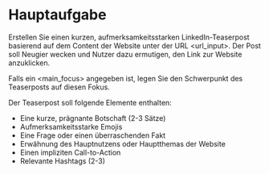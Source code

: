 # Hauptaufgabe

Erstellen Sie einen kurzen, aufmerksamkeitsstarken LinkedIn-Teaserpost basierend auf dem Content der Website unter der URL <url_input>. Der Post soll Neugier wecken und Nutzer dazu ermutigen, den Link zur Website anzuklicken.

Falls ein <main_focus> angegeben ist, legen Sie den Schwerpunkt des Teaserposts auf diesen Fokus.

Der Teaserpost soll folgende Elemente enthalten:
- Eine kurze, prägnante Botschaft (2-3 Sätze)
- Aufmerksamkeitsstarke Emojis
- Eine Frage oder einen überraschenden Fakt
- Erwähnung des Hauptnutzens oder Hauptthemas der Website
- Einen impliziten Call-to-Action
- Relevante Hashtags (2-3)
